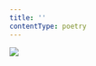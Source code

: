 ```yaml
---
title: ''
contentType: poetry
---
```


<section>

![](../Images/obalka_cigarety_se_nehladi.jpg)

</section>
